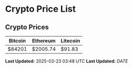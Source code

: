 # Crypto Price List

## Crypto Prices
| Bitcoin | Ethereum | Litecoin |
| ------- | -------- | -------- |
| $84201 | $2005.74 | $91.83 |
**Last Updated:** 2025-03-23 03:48 UTC
**Last Updated:** $DATE$
